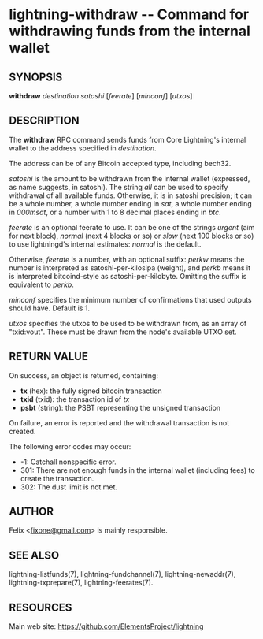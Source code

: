 lightning-withdraw -- Command for withdrawing funds from the internal wallet
============================================================================

SYNOPSIS
--------

**withdraw** *destination* *satoshi* [*feerate*] [*minconf*] [*utxos*]

DESCRIPTION
-----------

The **withdraw** RPC command sends funds from Core Lightning's internal
wallet to the address specified in *destination*.

The address can be of any Bitcoin accepted type, including bech32.

*satoshi* is the amount to be withdrawn from the internal wallet
(expressed, as name suggests, in satoshi). The string *all* can be used
to specify withdrawal of all available funds. Otherwise, it is in
satoshi precision; it can be a whole number, a whole number ending in
*sat*, a whole number ending in *000msat*, or a number with 1 to 8
decimal places ending in *btc*.

*feerate* is an optional feerate to use. It can be one of the strings
*urgent* (aim for next block), *normal* (next 4 blocks or so) or *slow*
(next 100 blocks or so) to use lightningd's internal estimates: *normal*
is the default.

Otherwise, *feerate* is a number, with an optional suffix: *perkw* means
the number is interpreted as satoshi-per-kilosipa (weight), and *perkb*
means it is interpreted bitcoind-style as satoshi-per-kilobyte. Omitting
the suffix is equivalent to *perkb*.

*minconf* specifies the minimum number of confirmations that used
outputs should have. Default is 1.

*utxos* specifies the utxos to be used to be withdrawn from, as an array
of "txid:vout". These must be drawn from the node's available UTXO set.

RETURN VALUE
------------

[comment]: # (GENERATE-FROM-SCHEMA-START)
On success, an object is returned, containing:
- **tx** (hex): the fully signed bitcoin transaction
- **txid** (txid): the transaction id of *tx*
- **psbt** (string): the PSBT representing the unsigned transaction

[comment]: # (GENERATE-FROM-SCHEMA-END)

On failure, an error is reported and the withdrawal transaction is not
created.

The following error codes may occur:
- -1: Catchall nonspecific error.
- 301: There are not enough funds in the internal wallet (including
fees) to create the transaction.
- 302: The dust limit is not met.

AUTHOR
------

Felix <<fixone@gmail.com>> is mainly responsible.

SEE ALSO
--------

lightning-listfunds(7), lightning-fundchannel(7), lightning-newaddr(7),
lightning-txprepare(7), lightning-feerates(7).

RESOURCES
---------

Main web site: <https://github.com/ElementsProject/lightning>

[comment]: # ( SHA256STAMP:ee610c5e83e620125e8583022768f0c3293db2326e879b248e67eaddd655c18e)
